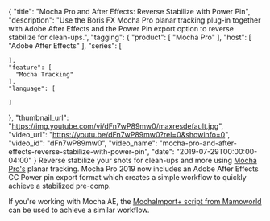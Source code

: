 {
  "title": "Mocha Pro and After Effects: Reverse Stabilize with Power Pin",
  "description": "Use the Boris FX Mocha Pro planar tracking plug-in together with Adobe After Effects and the Power Pin export option to reverse stabilize for clean-ups.",
  "tagging": {
    "product": [
      "Mocha Pro"
    ],
    "host": [
      "Adobe After Effects"
    ],
    "series": [

    ],
    "feature": [
      "Mocha Tracking"
    ],
    "language": [

    ]
  },
  "thumbnail_url": "https://img.youtube.com/vi/dFn7wP89mw0/maxresdefault.jpg",
  "video_url": "https://youtu.be/dFn7wP89mw0?rel=0&showinfo=0",
  "video_id": "dFn7wP89mw0",
  "video_name": "mocha-pro-and-after-effects-reverse-stabilize-with-power-pin",
  "date": "2019-07-29T00:00:00-04:00"
}
Reverse stabilize your shots for clean-ups and more using [Mocha Pro's](https://borisfx.com/products/mocha-pro/ "Boris FX Mocha Pro") planar tracking. Mocha Pro 2019 now includes an Adobe After Effects CC Power pin export format which creates a simple workflow to quickly achieve a stabilized pre-comp.

If you're working with Mocha AE, the <a href="https://mamoworld.com/tools/mochaimport-after-effects" target="_blank">MochaImport+ script from Mamoworld</a> can be used to achieve a similar workflow.
